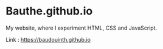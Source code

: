 # Bauthe.github.io

My website, where I experiment HTML, CSS and JavaScript.

Link : https://baudouinth.github.io

